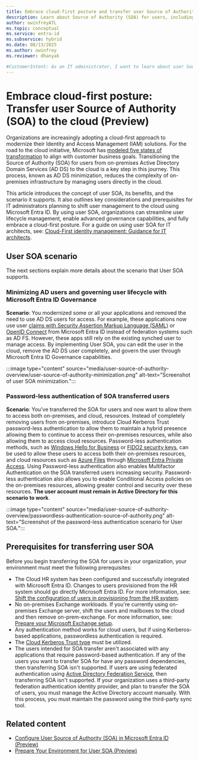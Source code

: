 ```yaml
---
title: Embrace cloud-first posture and transfer user Source of Authority (SOA) to the cloud (Preview)
description: Learn about Source of Authority (SOA) for users, including prerequisites and supported scenarios.
author: owinfreyATL
ms.topic: conceptual
ms.service: entra-id
ms.subservice: hybrid
ms.date: 08/13/2025
ms.author: owinfrey
ms.reviewer: dhanyak

#CustomerIntent: As an IT administrator, I want to learn about user Source of Authority (SOA) so that I can minimize my on-premises footprint.
---
```


# Embrace cloud-first posture: Transfer user Source of Authority (SOA) to the cloud (Preview)

Organizations are increasingly adopting a cloud-first approach to modernize their Identity and Access Management (IAM) solutions. For the road to the cloud initiative, Microsoft has [modeled five states of transformation](/entra/architecture/road-to-the-cloud-posture#five-states-of-transformation) to align with customer business goals. Transitioning the Source of Authority (SOA) for users from on-premises Active Directory Domain Services (AD DS) to the cloud is a key step in this journey. This process, known as AD DS minimization, reduces the complexity of on-premises infrastructure by managing users directly in the cloud.

This article introduces the concept of user SOA, its benefits, and the scenario it supports. It also outlines key considerations and prerequisites for IT administrators planning to shift user management to the cloud using Microsoft Entra ID. By using user SOA, organizations can streamline user lifecycle management, enable advanced governance capabilities, and fully embrace a cloud-first posture. For a guide on using user SOA for IT architects, see: [Cloud-First identity management: Guidance for IT architects](guidance-it-architects-source-of-authority.md).


## User SOA scenario
 
The next sections explain more details about the scenario that User SOA supports.
 
### Minimizing AD users and governing user lifecycle with Microsoft Entra ID Governance
 
**Scenario**: You modernized some or all your applications and removed the need to use AD DS users for access. For example, these applications now use user [claims with Security Assertion Markup Language (SAML)](../../identity-platform/saml-claims-customization.md) or [OpenID Connect](../../identity-platform/v2-protocols-oidc.md) from Microsoft Entra ID instead of federation systems such as AD FS. However, these apps still rely on the existing synched user to manage access. By implementing User SOA, you can edit the user in the cloud, remove the AD DS user completely, and govern the user through Microsoft Entra ID Governance capabilities.
 
:::image type="content" source="media/user-source-of-authority-overview/user-source-of-authority-minimization.png" alt-text="Screenshot of user SOA minimization.":::
 
### Password-less authentication of SOA transferred users
 
**Scenario**:  You’ve transferred the SOA for users and now want to allow them to access both on-premises, and cloud, resources. Instead of completely removing users from on-premises, introduce Cloud Kerberos Trust password-less authentication to allow them to maintain a hybrid presence allowing them to continue to access their on-premises resources, while also allowing them to access cloud resources. Password-less authentication methods, such as [Windows Hello for Business](/windows/security/identity-protection/hello-for-business/configure) or [FIDO2 security keys](../../identity/authentication/how-to-enable-passkey-fido2.md), can be used to allow these users to access both their on-premises resources, and cloud resources such as [Azure Files](/azure/storage/files/storage-files-introduction) through [Microsoft Entra Private Access](../../global-secure-access/concept-private-access.md). Using Password-less authentication also enables Multifactor Authentication on the SOA transferred users increasing security. Password-less authentication also allows you to enable Conditional Access policies on the on-premises resources, allowing greater control and security over these resources. **The user account must remain in Active Directory for this scenario to work**.
 
:::image type="content" source="media/user-source-of-authority-overview/passwordless-authentication-source-of-authority.png" alt-text="Screenshot of the password-less authentication scenario for User SOA.":::

## Prerequisites for transferring user SOA

Before you begin transferring the SOA for users in your organization, your environment must meet the following prerequisites:

- The Cloud HR system has been configured and successfully integrated with Microsoft Entra ID. Changes to users provisioned from the HR system should go directly Microsoft Entra ID. For more information, see: [Shift the configuration of users in provisioning from the HR system](prepare-user-source-of-authority-environment.md#shift-the-configuration-of-users-in-provisioning-from-the-hr-system).
- No on-premises Exchange workloads. If you're currently using on-premises Exchange server, shift the users and mailboxes to the cloud and then remove on-prem-exchange. For more information, see: [Prepare your Microsoft Exchange setup](prepare-user-source-of-authority-environment.md#prepare-your-microsoft-exchange-setup).
- Any authentication method works for cloud users, but if using Kerberos-based applications, passwordless authentication is required.
- The [Cloud Kerberos Trust type](/windows/security/identity-protection/hello-for-business/deploy/hybrid-cloud-kerberos-trust) must be utilized.
- The users intended for SOA transfer aren't associated with any applications that require password-based authentication. If any of the users you want to transfer SOA for have any password dependencies, then transferring SOA isn't supported. If users are using federated authentication using [Active Directory Federation Service](/windows-server/identity/ad-fs/ad-fs-overview), then transferring SOA isn't supported. If your organization uses a third-party federation authentication identity provider, and plan to transfer the SOA of users, you must manage the Active Directory account manually. With this process, you must maintain the password using the third-party sync tool.



## Related content

- [Configure User Source of Authority (SOA) in Microsoft Entra ID (Preview)](how-to-user-source-of-authority-configure.md)
- [Prepare Your Environment for User SOA (Preview)](prepare-user-source-of-authority-environment.md)
